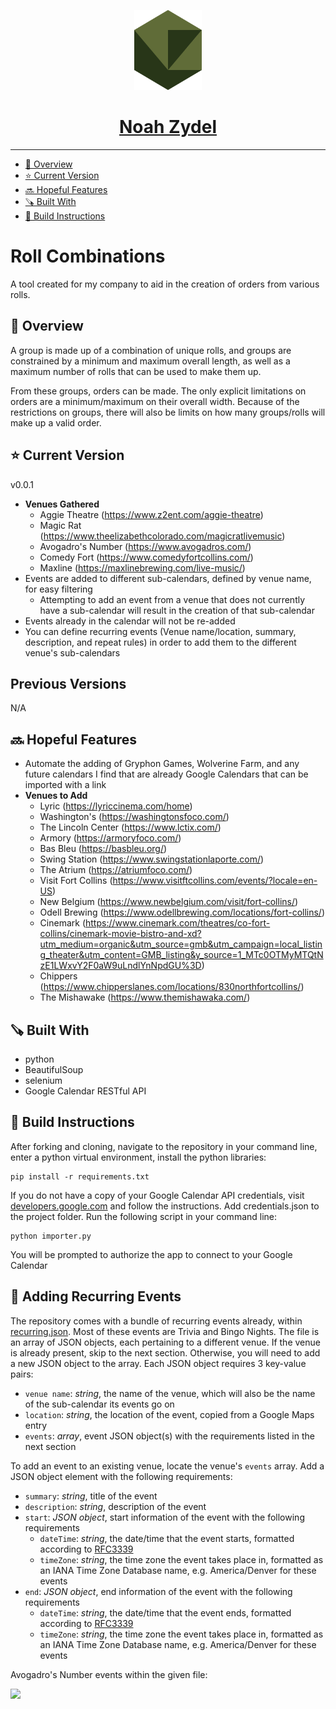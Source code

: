 <p align="center">
  <a href="https://noahzydel.com">
    <img alt="Noah Logo" height="128" src="./.github/resources/NoahLogo.svg">
    <h1 align="center">Noah Zydel</h1>
  </a>
</p>

---

- [📖 Overview](#-overview)
- [⭐️ Current Version](#-current-version)
- [🔜 Hopeful Features](#-hopeful-features)
- [🪚 Built With](#-built-with)
- [🔨 Build Instructions](#-build-instructions)

# Roll Combinations
A tool created for my company to aid in the creation of orders from various rolls.

## 📖 Overview
A group is made up of a combination of unique rolls, and groups are constrained by a minimum and maximum overall length, as well as a maximum number of rolls that can be used to make them up.

From these groups, orders can be made. The only explicit limitations on orders are a minimum/maximum on their overall width. Because of the restrictions on groups, there will also be limits on how many groups/rolls will make up a valid order.

## ⭐️ Current Version
v0.0.1
- **Venues Gathered**
  - Aggie Theatre (https://www.z2ent.com/aggie-theatre)
  - Magic Rat (https://www.theelizabethcolorado.com/magicratlivemusic)
  - Avogadro's Number (https://www.avogadros.com/)
  - Comedy Fort (https://www.comedyfortcollins.com/)
  - Maxline (https://maxlinebrewing.com/live-music/)
- Events are added to different sub-calendars, defined by venue name, for easy filtering
  - Attempting to add an event from a venue that does not currently have a sub-calendar will result in the creation of that sub-calendar
- Events already in the calendar will not be re-added
- You can define recurring events (Venue name/location, summary, description, and repeat rules) in order to add them to the different venue's sub-calendars
  
## Previous Versions
N/A

## 🔜 Hopeful Features
- Automate the adding of Gryphon Games, Wolverine Farm, and any future calendars I find that are already Google Calendars that can be imported with a link
- **Venues to Add**
  - Lyric (https://lyriccinema.com/home)
  - Washington's (https://washingtonsfoco.com/)
  - The Lincoln Center (https://www.lctix.com/)
  - Armory (https://armoryfoco.com/)
  - Bas Bleu (https://basbleu.org/)
  - Swing Station (https://www.swingstationlaporte.com/)
  - The Atrium (https://atriumfoco.com/)
  - Visit Fort Collins (https://www.visitftcollins.com/events/?locale=en-US)
  - New Belgium (https://www.newbelgium.com/visit/fort-collins/)
  - Odell Brewing (https://www.odellbrewing.com/locations/fort-collins/)
  - Cinemark (https://www.cinemark.com/theatres/co-fort-collins/cinemark-movie-bistro-and-xd?utm_medium=organic&utm_source=gmb&utm_campaign=local_listing_theater&utm_content=GMB_listing&y_source=1_MTc0OTMyMTQtNzE1LWxvY2F0aW9uLndlYnNpdGU%3D)
  - Chippers (https://www.chipperslanes.com/locations/830northfortcollins/)
  - The Mishawake (https://www.themishawaka.com/)
  
## 🪚 Built With
- python
- BeautifulSoup
- selenium
- Google Calendar RESTful API

## 🔨 Build Instructions
After forking and cloning, navigate to the repository in your command line, enter a python virtual environment, install the python libraries:
```
pip install -r requirements.txt
```
If you do not have a copy of your Google Calendar API credentials, visit [developers.google.com](https://developers.google.com/workspace/guides/create-credentials) and follow the instructions.
Add credentials.json to the project folder.
Run the following script in your command line:
```
python importer.py
```
You will be prompted to authorize the app to connect to your Google Calendar

## 🔄 Adding Recurring Events
The repository comes with a bundle of recurring events already, within [recurring.json](/recurring.json). Most of these events are Trivia and Bingo Nights. The file is an array of JSON objects, each pertaining to a different venue. If the venue is already present, skip to the next section. Otherwise, you will need to add a new JSON object to the array. Each JSON object requires 3 key-value pairs:
- `venue name`: _string_, the name of the venue, which will also be the name of the sub-calendar its events go on
- `location`:   _string_, the location of the event, copied from a Google Maps entry
- `events`:     _array_,  event JSON object(s) with the requirements listed in the next section


To add an event to an existing venue, locate the venue's `events` array. Add a JSON object element with the following requirements:
- `summary`:     _string_,      title of the event
- `description`: _string_,      description of the event
- `start`:      _JSON object_, start information of the event with the following requirements
  - `dateTime`: _string_, the date/time that the event starts, formatted according to [RFC3339](https://www.rfc-editor.org/rfc/rfc3339)
  - `timeZone`: _string_, the time zone the event takes place in, formatted as an IANA Time Zone Database name, e.g. America/Denver for these events
- `end`:      _JSON object_, end information of the event with the following requirements
  - `dateTime`: _string_, the date/time that the event ends, formatted according to [RFC3339](https://www.rfc-editor.org/rfc/rfc3339)
  - `timeZone`: _string_, the time zone the event takes place in, formatted as an IANA Time Zone Database name, e.g. America/Denver for these events

Avogadro's Number events within the given file:

<img src="./.github/resources/recurring-example.png">